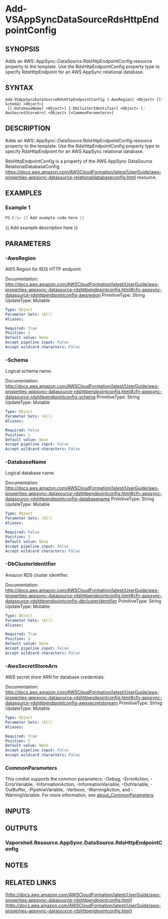 # Add-VSAppSyncDataSourceRdsHttpEndpointConfig

## SYNOPSIS
Adds an AWS::AppSync::DataSource.RdsHttpEndpointConfig resource property to the template.
Use the RdsHttpEndpointConfig property type to specify RdsHttpEndpoint for an AWS AppSync relational database.

## SYNTAX

```
Add-VSAppSyncDataSourceRdsHttpEndpointConfig [-AwsRegion] <Object> [[-Schema] <Object>]
 [[-DatabaseName] <Object>] [-DbClusterIdentifier] <Object> [-AwsSecretStoreArn] <Object> [<CommonParameters>]
```

## DESCRIPTION
Adds an AWS::AppSync::DataSource.RdsHttpEndpointConfig resource property to the template.
Use the RdsHttpEndpointConfig property type to specify RdsHttpEndpoint for an AWS AppSync relational database.

RdsHttpEndpointConfig is a property of the AWS AppSync DataSource RelationalDatabaseConfig: https://docs.aws.amazon.com/AWSCloudFormation/latest/UserGuide/aws-properties-appsync-datasource-relationaldatabaseconfig.html resource.

## EXAMPLES

### Example 1
```powershell
PS C:\> {{ Add example code here }}
```

{{ Add example description here }}

## PARAMETERS

### -AwsRegion
AWS Region for RDS HTTP endpoint.

Documentation: http://docs.aws.amazon.com/AWSCloudFormation/latest/UserGuide/aws-properties-appsync-datasource-rdshttpendpointconfig.html#cfn-appsync-datasource-rdshttpendpointconfig-awsregion
PrimitiveType: String
UpdateType: Mutable

```yaml
Type: Object
Parameter Sets: (All)
Aliases:

Required: True
Position: 1
Default value: None
Accept pipeline input: False
Accept wildcard characters: False
```

### -Schema
Logical schema name.

Documentation: http://docs.aws.amazon.com/AWSCloudFormation/latest/UserGuide/aws-properties-appsync-datasource-rdshttpendpointconfig.html#cfn-appsync-datasource-rdshttpendpointconfig-schema
PrimitiveType: String
UpdateType: Mutable

```yaml
Type: Object
Parameter Sets: (All)
Aliases:

Required: False
Position: 2
Default value: None
Accept pipeline input: False
Accept wildcard characters: False
```

### -DatabaseName
Logical database name.

Documentation: http://docs.aws.amazon.com/AWSCloudFormation/latest/UserGuide/aws-properties-appsync-datasource-rdshttpendpointconfig.html#cfn-appsync-datasource-rdshttpendpointconfig-databasename
PrimitiveType: String
UpdateType: Mutable

```yaml
Type: Object
Parameter Sets: (All)
Aliases:

Required: False
Position: 3
Default value: None
Accept pipeline input: False
Accept wildcard characters: False
```

### -DbClusterIdentifier
Amazon RDS cluster identifier.

Documentation: http://docs.aws.amazon.com/AWSCloudFormation/latest/UserGuide/aws-properties-appsync-datasource-rdshttpendpointconfig.html#cfn-appsync-datasource-rdshttpendpointconfig-dbclusteridentifier
PrimitiveType: String
UpdateType: Mutable

```yaml
Type: Object
Parameter Sets: (All)
Aliases:

Required: True
Position: 4
Default value: None
Accept pipeline input: False
Accept wildcard characters: False
```

### -AwsSecretStoreArn
AWS secret store ARN for database credentials.

Documentation: http://docs.aws.amazon.com/AWSCloudFormation/latest/UserGuide/aws-properties-appsync-datasource-rdshttpendpointconfig.html#cfn-appsync-datasource-rdshttpendpointconfig-awssecretstorearn
PrimitiveType: String
UpdateType: Mutable

```yaml
Type: Object
Parameter Sets: (All)
Aliases:

Required: True
Position: 5
Default value: None
Accept pipeline input: False
Accept wildcard characters: False
```

### CommonParameters
This cmdlet supports the common parameters: -Debug, -ErrorAction, -ErrorVariable, -InformationAction, -InformationVariable, -OutVariable, -OutBuffer, -PipelineVariable, -Verbose, -WarningAction, and -WarningVariable. For more information, see [about_CommonParameters](http://go.microsoft.com/fwlink/?LinkID=113216).

## INPUTS

## OUTPUTS

### Vaporshell.Resource.AppSync.DataSource.RdsHttpEndpointConfig
## NOTES

## RELATED LINKS

[http://docs.aws.amazon.com/AWSCloudFormation/latest/UserGuide/aws-properties-appsync-datasource-rdshttpendpointconfig.html](http://docs.aws.amazon.com/AWSCloudFormation/latest/UserGuide/aws-properties-appsync-datasource-rdshttpendpointconfig.html)

